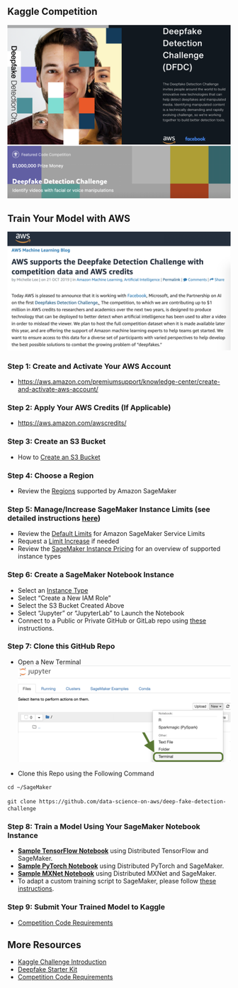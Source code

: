 ## Kaggle Competition
[![](img/deep-fake-detection-challenge.png)](https://deepfakedetectionchallenge.ai/)
[![](img/kaggle.png)](https://www.kaggle.com/c/deepfake-detection-challenge)

## Train Your Model with AWS
[![](img/aws-blog.png)](https://aws.amazon.com/blogs/machine-learning/aws-supports-the-deepfake-detection-challenge-with-competition-data-and-aws-credits/)

### Step 1:  Create and Activate Your AWS Account
* https://aws.amazon.com/premiumsupport/knowledge-center/create-and-activate-aws-account/ 

### Step 2:  Apply Your AWS Credits (If Applicable)
* https://aws.amazon.com/awscredits/  

### Step 3:  Create an S3 Bucket
* How to [Create an S3 Bucket](https://docs.aws.amazon.com/AmazonS3/latest/user-guide/create-bucket.html)

### Step 4:  Choose a Region
* Review the [Regions](https://docs.aws.amazon.com/general/latest/gr/rande.html#sagemaker_region) supported by Amazon SageMaker 

### Step 5:  Manage/Increase SageMaker Instance Limits (see detailed instructions [here](quota-increase.md))
* Review the [Default Limits](https://docs.aws.amazon.com/general/latest/gr/sagemaker.html#limits_sagemaker) for Amazon SageMaker Service Limits
* Request a [Limit Increase](quota-increase.md) if needed
* Review the [SageMaker Instance Pricing](https://aws.amazon.com/sagemaker/pricing/instance-types/) for an overview of supported instance types

### Step 6:  Create a SageMaker Notebook Instance
* Select an [Instance Type](https://aws.amazon.com/sagemaker/pricing/instance-types/)
* Select “Create a New IAM Role”
* Select the S3 Bucket Created Above
* Select “Jupyter” or “JupyterLab” to Launch the Notebook
* Connect to a Public or Private GitHub or GitLab repo using [these](git-integration.md) instructions.

### Step 7:  Clone this GitHub Repo
* Open a New Terminal
![](img/new-terminal.png)

* Clone this Repo using the Following Command
```
cd ~/SageMaker

git clone https://github.com/data-science-on-aws/deep-fake-detection-challenge
```

### Step 8:  Train a Model Using Your SageMaker Notebook Instance
* [**Sample TensorFlow Notebook**](tensorflow/) using Distributed TensorFlow and SageMaker.
* [**Sample PyTorch Notebook**](pytorch/) using Distributed PyTorch and SageMaker.
* [**Sample MXNet Notebook**](mxnet/) using Distributed MXNet and SageMaker.
* To adapt a custom training script to SageMaker, please follow [these instructions](https://sagemaker.readthedocs.io/en/stable/using_tf.html#adapting-your-local-tensorflow-script).

### Step 9:  Submit Your Trained Model to Kaggle
* [Competition Code Requirements](https://www.kaggle.com/c/deepfake-detection-challenge/overview/code-requirements)

## More Resources
* [Kaggle Challenge Introduction](https://www.kaggle.com/robikscube/kaggle-deepfake-detection-introduction)
* [Deepfake Starter Kit](https://www.kaggle.com/gpreda/deepfake-starter-kit)
* [Competition Code Requirements](https://www.kaggle.com/c/deepfake-detection-challenge/overview/code-requirements)
